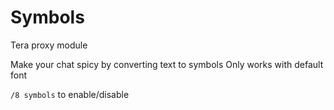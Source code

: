 # Symbols

Tera proxy module

Make your chat spicy by converting text to symbols
Only works with default font

`/8 symbols` to enable/disable